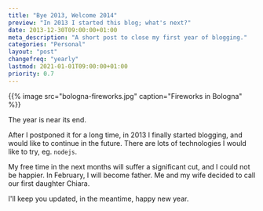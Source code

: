 ```yaml
---
title: "Bye 2013, Welcome 2014"
preview: "In 2013 I started this blog; what's next?"
date: 2013-12-30T09:00:00+01:00
meta_description: "A short post to close my first year of blogging."
categories: "Personal"
layout: "post"
changefreq: "yearly"
lastmod: 2021-01-01T09:00:00+01:00
priority: 0.7
---
```


{{% image src="bologna-fireworks.jpg" caption="Fireworks in Bologna" %}}

The year is near its end.

After I postponed it for a long time, in 2013 I finally started blogging, and would like
to continue in the future. There are lots of technologies I would like to try, eg. `nodejs`.

My free time in the next months will suffer a significant cut, and I could not be happier. 
In February, I will become father. Me and my wife decided to call our first daughter Chiara.

I'll keep you updated, in the meantime, happy new year.

